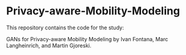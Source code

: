 # Privacy-aware-Mobility-Modeling

This repository contains the code for the study:

GANs for Privacy-aware Mobility Modeling by Ivan Fontana, Marc Langheinrich, and Martin Gjoreski.
